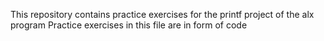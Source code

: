 This repository contains practice exercises for the printf project of the alx program
Practice exercises in this file are in form of code
